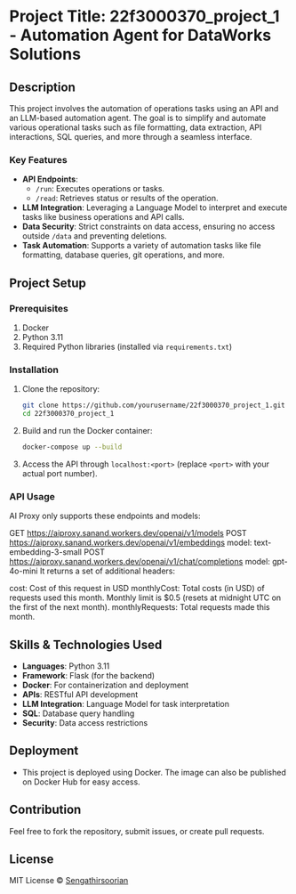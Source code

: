 
# Project Title: 22f3000370_project_1 - Automation Agent for DataWorks Solutions


## Description

This project involves the automation of operations tasks using an API and an LLM-based automation agent. The goal is to simplify and automate various operational tasks such as file formatting, data extraction, API interactions, SQL queries, and more through a seamless interface.

### Key Features
- **API Endpoints**: 
  - `/run`: Executes operations or tasks.
  - `/read`: Retrieves status or results of the operation.
- **LLM Integration**: Leveraging a Language Model to interpret and execute tasks like business operations and API calls.
- **Data Security**: Strict constraints on data access, ensuring no access outside `/data` and preventing deletions.
- **Task Automation**: Supports a variety of automation tasks like file formatting, database queries, git operations, and more.

## Project Setup

### Prerequisites

1. Docker
2. Python 3.11
3. Required Python libraries (installed via `requirements.txt`)

### Installation

1. Clone the repository:

   ```bash
   git clone https://github.com/yourusername/22f3000370_project_1.git
   cd 22f3000370_project_1
   ```

2. Build and run the Docker container:

   ```bash
   docker-compose up --build
   ```

3. Access the API through `localhost:<port>` (replace `<port>` with your actual port number).

### API Usage

AI Proxy only supports these endpoints and models:

GET https://aiproxy.sanand.workers.dev/openai/v1/models
POST https://aiproxy.sanand.workers.dev/openai/v1/embeddings
model: text-embedding-3-small
POST https://aiproxy.sanand.workers.dev/openai/v1/chat/completions
model: gpt-4o-mini
It returns a set of additional headers:

cost: Cost of this request in USD
monthlyCost: Total costs (in USD) of requests used this month. Monthly limit is $0.5 (resets at midnight UTC on the first of the next month).
monthlyRequests: Total requests made this month.

## Skills & Technologies Used

- **Languages**: Python 3.11
- **Framework**: Flask (for the backend)
- **Docker**: For containerization and deployment
- **APIs**: RESTful API development
- **LLM Integration**: Language Model for task interpretation
- **SQL**: Database query handling
- **Security**: Data access restrictions

## Deployment

- This project is deployed using Docker. The image can also be published on Docker Hub for easy access.

## Contribution

Feel free to fork the repository, submit issues, or create pull requests.

## License

MIT License © [Sengathirsoorian](https://github.com/Sengathirsoorian)

